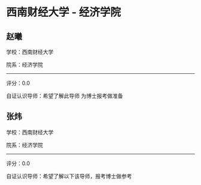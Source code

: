 # 西南财经大学 - 经济学院

## 赵曦

学校：西南财经大学

院系：经济学院

* * *

评分：0.0

自证认识导师：希望了解此导师 为博士报考做准备

## 张炜

学校：西南财经大学

院系：经济学院

* * *

评分：0.0

自证认识导师：希望了解以下该导师，报考博士做参考